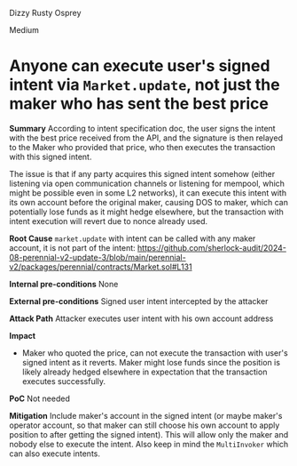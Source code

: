 Dizzy Rusty Osprey

Medium

# Anyone can execute user's signed intent via `Market.update`, not just the maker who has sent the best price

**Summary**
According to intent specification doc, the user signs the intent with the best price received from the API, and the signature is then relayed to the Maker who provided that price, who then executes the transaction with this signed intent.

The issue is that if any party acquires this signed intent somehow (either listening via open communication channels or listening for mempool, which might be possible even in some L2 networks), it can execute this intent with its own account before the original maker, causing DOS to maker, which can potentially lose funds as it might hedge elsewhere, but the transaction with intent execution will revert due to nonce already used.

**Root Cause**
`market.update` with intent can be called with any maker account, it is not part of the intent:
https://github.com/sherlock-audit/2024-08-perennial-v2-update-3/blob/main/perennial-v2/packages/perennial/contracts/Market.sol#L131

**Internal pre-conditions**
None

**External pre-conditions**
Signed user intent intercepted by the attacker

**Attack Path**
Attacker executes user intent with his own account address

**Impact**
- Maker who quoted the price, can not execute the transaction with user's signed intent as it reverts. Maker might lose funds since the position is likely already hedged elsewhere in expectation that the transaction executes successfully.

**PoC**
Not needed

**Mitigation**
Include maker's account in the signed intent (or maybe maker's operator account, so that maker can still choose his own account to apply position to after getting the signed intent). This will allow only the maker and nobody else to execute the intent. Also keep in mind the `MultiInvoker` which can also execute intents.